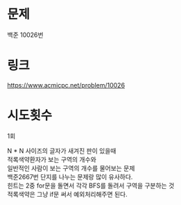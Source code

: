 # 문제
백준 10026번

# 링크
https://www.acmicpc.net/problem/10026

# 시도횟수
1회

N * N 사이즈의 글자가 새겨진 판이 있을때  
적록색약환자가 보는 구역의 개수와  
일반적인 사람이 보는 구역의 개수를 물어보는 문제  
백준2667번 단지를 나누는 문제랑 많이 유사하다.  
힌트는 2중 for문을 돌면서 각각 BFS를 돌려서 구역을 구분하는 것  
적록색약은 그냥 if문 써서 예외처리해주면 된다.